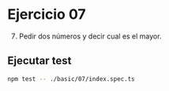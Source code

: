 # Ejercicio 07

7. Pedir dos números y decir cual es el mayor.

## Ejecutar test

```bash
npm test -- ./basic/07/index.spec.ts
```

